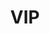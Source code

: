 ---
id: vip
parent: /wiki/
permalink: /wiki/vip/
images:
    - /images/wiki/vip.webp
title: VIP
description: Very Important Padel, sapevi che tutti questi personaggi famosi giocano a padel?
menu:
  main:
    identifier: "vip"
    parent: "wiki"
---